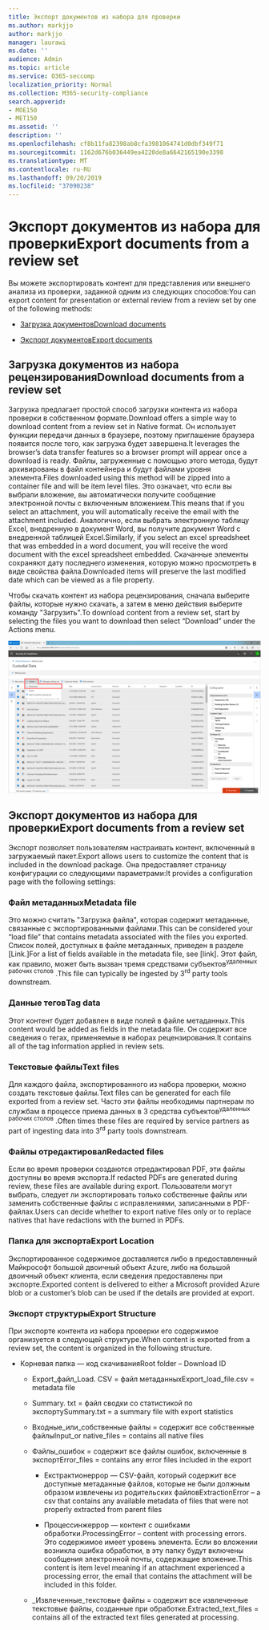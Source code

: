 ```yaml
---
title: Экспорт документов из набора для проверки
ms.author: markjjo
author: markjjo
manager: laurawi
ms.date: ''
audience: Admin
ms.topic: article
ms.service: O365-seccomp
localization_priority: Normal
ms.collection: M365-security-compliance
search.appverid:
- MOE150
- MET150
ms.assetid: ''
description: ''
ms.openlocfilehash: cf8b11fa82398ab8cfa3981064741d0dbf349f71
ms.sourcegitcommit: 1162d676b036449ea4220de8a6642165190e3398
ms.translationtype: MT
ms.contentlocale: ru-RU
ms.lasthandoff: 09/20/2019
ms.locfileid: "37090238"
---
```

# <a name="export-documents-from-a-review-set"></a><span data-ttu-id="ef122-102">Экспорт документов из набора для проверки</span><span class="sxs-lookup"><span data-stu-id="ef122-102">Export documents from a review set</span></span>

<span data-ttu-id="ef122-103">Вы можете экспортировать контент для представления или внешнего анализа из проверки, заданной одним из следующих способов:</span><span class="sxs-lookup"><span data-stu-id="ef122-103">You can export content for presentation or external review from a review set by one of the following methods:</span></span>

- [<span data-ttu-id="ef122-104">Загрузка документов</span><span class="sxs-lookup"><span data-stu-id="ef122-104">Download documents</span></span>](#download-documents-from-a-review-set)
 
- [<span data-ttu-id="ef122-105">Экспорт документов</span><span class="sxs-lookup"><span data-stu-id="ef122-105">Export documents</span></span>](#export-documents-from-a-review-set)

## <a name="download-documents-from-a-review-set"></a><span data-ttu-id="ef122-106">Загрузка документов из набора рецензирования</span><span class="sxs-lookup"><span data-stu-id="ef122-106">Download documents from a review set</span></span>

<span data-ttu-id="ef122-107">Загрузка предлагает простой способ загрузки контента из набора проверки в собственном формате.</span><span class="sxs-lookup"><span data-stu-id="ef122-107">Download offers a simple way to download content from a review set in Native format.</span></span> <span data-ttu-id="ef122-108">Он использует функции передачи данных в браузере, поэтому приглашение браузера появится после того, как загрузка будет завершена.</span><span class="sxs-lookup"><span data-stu-id="ef122-108">It leverages the browser’s data transfer features so a browser prompt will appear once a download is ready.</span></span> <span data-ttu-id="ef122-109">Файлы, загруженные с помощью этого метода, будут архивированы в файл контейнера и будут файлами уровня элемента.</span><span class="sxs-lookup"><span data-stu-id="ef122-109">Files downloaded using this method will be zipped into a container file and will be item level files.</span></span> <span data-ttu-id="ef122-110">Это означает, что если вы выбрали вложение, вы автоматически получите сообщение электронной почты с включенным вложением.</span><span class="sxs-lookup"><span data-stu-id="ef122-110">This means that if you select an attachment, you will automatically receive the email with the attachment included.</span></span> <span data-ttu-id="ef122-111">Аналогично, если выбрать электронную таблицу Excel, внедренную в документ Word, вы получите документ Word с внедренной таблицей Excel.</span><span class="sxs-lookup"><span data-stu-id="ef122-111">Similarly, if you select an excel spreadsheet that was embedded in a word document, you will receive the word document with the excel spreadsheet embedded.</span></span> <span data-ttu-id="ef122-112">Скачанные элементы сохраняют дату последнего изменения, которую можно просмотреть в виде свойства файла.</span><span class="sxs-lookup"><span data-stu-id="ef122-112">Downloaded items will preserve the last modified date which can be viewed as a file property.</span></span>

<span data-ttu-id="ef122-113">Чтобы скачать контент из набора рецензирования, сначала выберите файлы, которые нужно скачать, а затем в меню действия выберите команду "Загрузить".</span><span class="sxs-lookup"><span data-stu-id="ef122-113">To download content from a review set, start by selecting the files you want to download then select “Download” under the Actions menu.</span></span>

![Снимок экрана с автоматически созданным описанием компьютера](media/eDiscoDownload.png)

## <a name="export-documents-from-a-review-set"></a><span data-ttu-id="ef122-115">Экспорт документов из набора для проверки</span><span class="sxs-lookup"><span data-stu-id="ef122-115">Export documents from a review set</span></span>

<span data-ttu-id="ef122-116">Экспорт позволяет пользователям настраивать контент, включенный в загружаемый пакет.</span><span class="sxs-lookup"><span data-stu-id="ef122-116">Export allows users to customize the content that is included in the download package.</span></span> <span data-ttu-id="ef122-117">Она предоставляет страницу конфигурации со следующими параметрами:</span><span class="sxs-lookup"><span data-stu-id="ef122-117">It provides a configuration page with the following settings:</span></span>

### <a name="metadata-file"></a><span data-ttu-id="ef122-118">Файл метаданных</span><span class="sxs-lookup"><span data-stu-id="ef122-118">Metadata file</span></span>

<span data-ttu-id="ef122-119">Это можно считать "Загрузка файла", которая содержит метаданные, связанные с экспортированными файлами.</span><span class="sxs-lookup"><span data-stu-id="ef122-119">This can be considered your “load file” that contains metadata associated with the files you exported.</span></span> <span data-ttu-id="ef122-120">Список полей, доступных в файле метаданных, приведен в разделе \[Link.\]</span><span class="sxs-lookup"><span data-stu-id="ef122-120">For a list of fields available in the metadata file, see \[link\].</span></span> <span data-ttu-id="ef122-121">Этот файл, как правило, может быть вызван тремя средствами субъектов<sup>удаленных рабочих столов</sup> .</span><span class="sxs-lookup"><span data-stu-id="ef122-121">This file can typically be ingested by 3<sup>rd</sup> party tools downstream.</span></span>

### <a name="tag-data"></a><span data-ttu-id="ef122-122">Данные тегов</span><span class="sxs-lookup"><span data-stu-id="ef122-122">Tag data</span></span>

<span data-ttu-id="ef122-123">Этот контент будет добавлен в виде полей в файле метаданных.</span><span class="sxs-lookup"><span data-stu-id="ef122-123">This content would be added as fields in the metadata file.</span></span> <span data-ttu-id="ef122-124">Он содержит все сведения о тегах, применяемые в наборах рецензирования.</span><span class="sxs-lookup"><span data-stu-id="ef122-124">It contains all of the tag information applied in review sets.</span></span>

### <a name="text-files"></a><span data-ttu-id="ef122-125">Текстовые файлы</span><span class="sxs-lookup"><span data-stu-id="ef122-125">Text files</span></span>

<span data-ttu-id="ef122-126">Для каждого файла, экспортированного из набора проверки, можно создать текстовые файлы.</span><span class="sxs-lookup"><span data-stu-id="ef122-126">Text files can be generated for each file exported from a review set.</span></span> <span data-ttu-id="ef122-127">Часто эти файлы необходимы партнерам по службам в процессе приема данных в 3 средства субъектов<sup>удаленных рабочих столов</sup> .</span><span class="sxs-lookup"><span data-stu-id="ef122-127">Often times these files are required by service partners as part of ingesting data into 3<sup>rd</sup> party tools downstream.</span></span>

### <a name="redacted-files"></a><span data-ttu-id="ef122-128">Файлы отредактировал</span><span class="sxs-lookup"><span data-stu-id="ef122-128">Redacted files</span></span>

<span data-ttu-id="ef122-129">Если во время проверки создаются отредактировал PDF, эти файлы доступны во время экспорта.</span><span class="sxs-lookup"><span data-stu-id="ef122-129">If redacted PDFs are generated during review, these files are available during export.</span></span> <span data-ttu-id="ef122-130">Пользователи могут выбрать, следует ли экспортировать только собственные файлы или заменить собственные файлы с исправлениями, записанными в PDF-файлах.</span><span class="sxs-lookup"><span data-stu-id="ef122-130">Users can decide whether to export native files only or to replace natives that have redactions with the burned in PDFs.</span></span>

### <a name="export-location"></a><span data-ttu-id="ef122-131">Папка для экспорта</span><span class="sxs-lookup"><span data-stu-id="ef122-131">Export Location</span></span>

<span data-ttu-id="ef122-132">Экспортированное содержимое доставляется либо в предоставленный Майкрософт большой двоичный объект Azure, либо на большой двоичный объект клиента, если сведения предоставлены при экспорте.</span><span class="sxs-lookup"><span data-stu-id="ef122-132">Exported content is delivered to either a Microsoft provided Azure blob or a customer’s blob can be used if the details are provided at export.</span></span>

### <a name="export-structure"></a><span data-ttu-id="ef122-133">Экспорт структуры</span><span class="sxs-lookup"><span data-stu-id="ef122-133">Export Structure</span></span>

<span data-ttu-id="ef122-134">При экспорте контента из набора проверки его содержимое организуется в следующей структуре.</span><span class="sxs-lookup"><span data-stu-id="ef122-134">When content is exported from a review set, the content is organized in the following structure.</span></span>

  - <span data-ttu-id="ef122-135">Корневая папка — код скачивания</span><span class="sxs-lookup"><span data-stu-id="ef122-135">Root folder – Download ID</span></span>
    
      - <span data-ttu-id="ef122-136">Export\_файл\_Load. CSV = файл метаданных</span><span class="sxs-lookup"><span data-stu-id="ef122-136">Export\_load\_file.csv = metadata file</span></span>
    
      - <span data-ttu-id="ef122-137">Summary. txt = файл сводки со статистикой по экспорту</span><span class="sxs-lookup"><span data-stu-id="ef122-137">Summary.txt = a summary file with export statistics</span></span>
    
      - <span data-ttu-id="ef122-138">Входные\_или\_собственные файлы = содержит все собственные файлы</span><span class="sxs-lookup"><span data-stu-id="ef122-138">Input\_or native\_files = contains all native files</span></span>
    
      - <span data-ttu-id="ef122-139">Файлы\_ошибок = содержит все файлы ошибок, включенные в экспорт</span><span class="sxs-lookup"><span data-stu-id="ef122-139">Error\_files = contains any error files included in the export</span></span>
        
          - <span data-ttu-id="ef122-140">Екстрактионеррор — CSV-файл, который содержит все доступные метаданные файлов, которые не были должным образом извлечены из родительских файлов</span><span class="sxs-lookup"><span data-stu-id="ef122-140">ExtractionError – a csv that contains any available metadata of files that were not properly extracted from parent files</span></span>
        
          - <span data-ttu-id="ef122-141">Процессинжеррор — контент с ошибками обработки.</span><span class="sxs-lookup"><span data-stu-id="ef122-141">ProcessingError – content with processing errors.</span></span> <span data-ttu-id="ef122-142">Это содержимое имеет уровень элемента. Если во вложении возникла ошибка обработки, в эту папку будут включены сообщения электронной почты, содержащие вложение.</span><span class="sxs-lookup"><span data-stu-id="ef122-142">This content is item level meaning if an attachment experienced a processing error, the email that contains the attachment will be included in this folder.</span></span>
    
      - <span data-ttu-id="ef122-143">\_Извлеченные\_текстовые файлы = содержит все извлеченные текстовые файлы, созданные при обработке.</span><span class="sxs-lookup"><span data-stu-id="ef122-143">Extracted\_text\_files = contains all of the extracted text files generated at processing.</span></span>